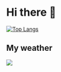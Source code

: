 # Hi there 👋

[![Top Langs](https://github-readme-stats.vercel.app/api/top-langs/?username=mstrow&layout=compact&langs_count=8)](https://github.com/anuraghazra/github-readme-stats)

## My weather
<img
 src="https://w.bookcdn.com/weather/picture/32_18073_1_1_3498db_250_2980b9_ffffff_ffffff_1_2071c9_ffffff_0_6.png?scode=2&domid=w209&anc_id=1573" />
